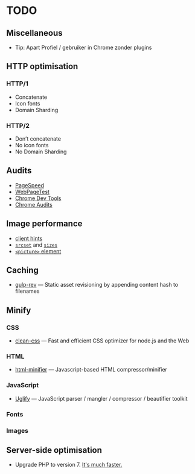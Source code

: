 # TODO

## Miscellaneous

*   Tip: Apart Profiel / gebruiker in Chrome zonder plugins

## HTTP optimisation

### HTTP/1

*   Concatenate
*   Icon fonts
*   Domain Sharding

### HTTP/2

*   Don’t concatenate
*   No icon fonts
*   No Domain Sharding

## Audits

*   [PageSpeed](https://developers.google.com/speed/pagespeed/insights/)
*   [WebPageTest](https://www.webpagetest.org)
*   [Chrome Dev Tools](https://developer.chrome.com/devtools)
*   [Chrome Audits](https://developer.chrome.com/extensions/experimental_devtools_audits)

## Image performance

*   [client hints](http://httpwg.org/http-extensions/client-hints.html)
*   [`srcset`](https://css-tricks.com/responsive-images-youre-just-changing-resolutions-use-srcset/) and [`sizes`](https://developer.mozilla.org/en-US/docs/Web/HTML/Element/img#Example_4_Using_the_srcset_and_sizes_attributes)
*   [`<picture>` element](https://developer.mozilla.org/en-US/docs/Web/HTML/Element/picture)

## Caching

*   [gulp-rev](https://github.com/sindresorhus/gulp-rev)
    — Static asset revisioning by appending content hash to filenames

## Minify

### CSS

*   [clean-css](https://github.com/jakubpawlowicz/clean-css)
    — Fast and efficient CSS optimizer for node.js and the Web

### HTML

*   [html-minifier](https://github.com/kangax/html-minifier)
    — Javascript-based HTML compressor/minifier

### JavaScript

*   [Uglify](https://github.com/mishoo/UglifyJS2)
    — JavaScript parser / mangler / compressor / beautifier toolkit

### Fonts

### Images

## Server-side optimisation

- Upgrade PHP to version 7. [It's much faster.](http://blog.wpoven.com/2016/03/31/php-5-6-vs-php-7-wordpress-sites-nginx/)
